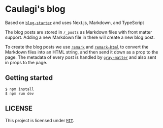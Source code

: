 # Caulagi's blog

Based on [`blog-starter`](https://github.com/vercel/next.js/tree/canary/examples/blog-starter) and uses Next.js, Markdown, and TypeScript

The blog posts are stored in `/_posts` as Markdown files with front matter support. Adding a new Markdown file in there will create a new blog post.

To create the blog posts we use [`remark`](https://github.com/remarkjs/remark) and [`remark-html`](https://github.com/remarkjs/remark-html) to convert the Markdown files into an HTML string, and then send it down as a prop to the page. The metadata of every post is handled by [`gray-matter`](https://github.com/jonschlinkert/gray-matter) and also sent in props to the page.

## Getting started

```
$ npm install
$ npm run dev
```

## LICENSE

This project is licensed under [`MIT`](LICENSE).
